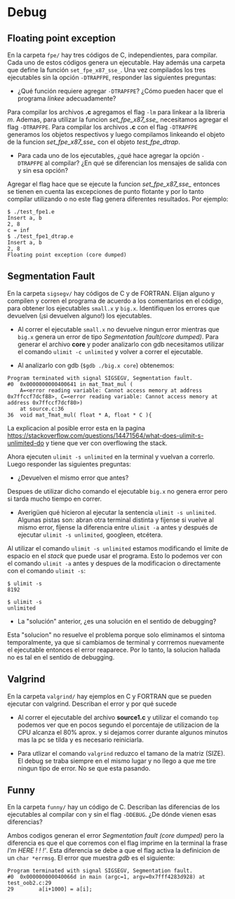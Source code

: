 # Debug

## Floating point exception

En la carpeta `fpe/` hay tres códigos de C, independientes, para compilar. 
Cada uno de estos códigos genera un ejecutable. Hay además una carpeta que
define la función `set_fpe_x87_sse_`. Una vez compilados los tres ejecutables
sin la opción `-DTRAPFPE`, responder las siguientes preguntas:

- ¿Qué función requiere agregar `-DTRAPFPE`? ¿Cómo pueden hacer que el 
programa *linkee* adecuadamente?

Para compilar los archivos **.c** agregamos el flag `-lm` para linkear a la libreria *m*. Ademas, para utilizar la funcion *set_fpe_x87_sse_* necesitamos agregar el flag `-DTRAPFPE`.
Para compilar los archivos **.c** con el flag `-DTRAPFPE` generamos los objetos respectivos y luego compilamos linkeando el objeto de la funcion *set_fpe_x87_sse_* con el objeto *test_fpe_dtrap*.

- Para cada uno de los ejecutables, ¿qué hace agregar la opción `-DTRAPFPE` al 
compilar? ¿En qué se diferencian los mensajes de salida con y sin esa opción?

Agregar el flag hace que se ejecute la funcion *set_fpe_x87_sse_* entonces se tienen en cuenta las excepciones de punto flotante y por lo tanto compilar utilizando o no este flag genera diferentes resultados. Por ejemplo:

```
$ ./test_fpe1.e
Insert a, b 
2, 8
c = inf 
$ ./test_fpe1_dtrap.e 
Insert a, b 
2, 8
Floating point exception (core dumped)
```

## Segmentation Fault

En la carpeta `sigsegv/` hay códigos de C y de FORTRAN. Elijan alguno
y compilen y corren el programa de acuerdo a los comentarios en el código,
para obtener los ejecutables `small.x` y `big.x`.
Identifiquen los errores que devuelven (¡si devuelven alguno!) los ejecutables.

- Al correr el ejecutable `small.x` no devuelve ningun error mientras que `big.x` genera un error de tipo *Segmentation fault(core dumped)*. Para generar el archivo **core** y poder analizarlo con gdb necesitamos utilizar el comando `ulimit -c unlimited` y volver a correr el ejecutable.

- Al analizarlo con gdb (`$gdb ./big.x core`) obtenemos:
```
Program terminated with signal SIGSEGV, Segmentation fault.
#0  0x0000000000400641 in mat_Tmat_mul (
    A=<error reading variable: Cannot access memory at address 0x7ffccf7dcf88>, C=<error reading variable: Cannot access memory at address 0x7ffccf7dcf80>)
    at source.c:36
36	void mat_Tmat_mul( float * A, float * C ){
```

La explicacion al posible error esta en la pagina <https://stackoverflow.com/questions/14471564/what-does-ulimit-s-unlimited-do> y tiene que ver con overflowing the stack.

Ahora ejecuten `ulimit -s unlimited` en la terminal y vuelvan a correrlo. Luego
responder las siguientes preguntas:

- ¿Devuelven el mismo error que antes?

Despues de utilizar dicho comando el ejecutable `big.x` no genera error pero si tarda mucho tiempo en correr.

- Averigüen qué hicieron al ejecutar la sentencia `ulimit -s unlimited`. Algunas pistas
son: abran otra terminal distinta y fíjense si vuelve al mismo error, fíjense la diferencia
entre `ulimit -a` antes y después de ejecutar `ulimit -s unlimited`, googleen, etcétera.

Al utilizar el comando `ulimit -s unlimited` estamos modificando el limite de espacio en el *stack* que puede usar el programa. Esto lo podemos ver con el comando `ulimit -a` antes y despues de la modificacion o directamente con el comando `ulimit -s`:

```
$ ulimit -s
8192

$ ulimit -s
unlimited
```

- La "solución" anterior, ¿es una solución en el sentido de debugging?

Esta "solucion" no resuelve el problema porque solo eliminamos el sintoma temporalmente, ya que si cambiamos de terminal y corrremos nuevamente el ejecutable entonces el error reaparece. Por lo tanto, la solucion hallada no es tal en el sentido de debugging.

## Valgrind

En la carpeta `valgrind/` hay ejemplos en C y FORTRAN que se pueden ejecutar
con valgrind. Describan el error y por qué sucede

- Al correr el ejecutable del archivo **source1.c** y utilizar el comando `top` podemos ver que en pocos segundo el porcentaje de utilizacion de la CPU alcanza el 80% aprox. y si dejamos correr durante algunos minutos mas la pc se tilda y es necesario reiniciarla.

- Para utlizar el comando `valgrind` reduzco el tamano de la matriz (SIZE). El debug se traba siempre en el mismo lugar y no llego a que me tire ningun tipo de error. No se que esta pasando.

## Funny

En la carpeta `funny/` hay un código de C. Describan las diferencias de los ejecutables
al compilar con y sin el flag `-DDEBUG`. ¿De dónde vienen esas diferencias?

Ambos codigos generan el error *Segmentation fault (core dumped)* pero la diferencia es que el que corremos con el flag imprime en la terminal la frase *I'm HERE ! ! !'*. Esta diferencia se debe a que el flag activa la definicion de un `char *errmsg`. El error que muestra *gdb* es el siguiente:

```
Program terminated with signal SIGSEGV, Segmentation fault.
#0  0x000000000040066d in main (argc=1, argv=0x7fff4283d928) at test_oob2.c:29
29	      a[i+1000] = a[i];
```



